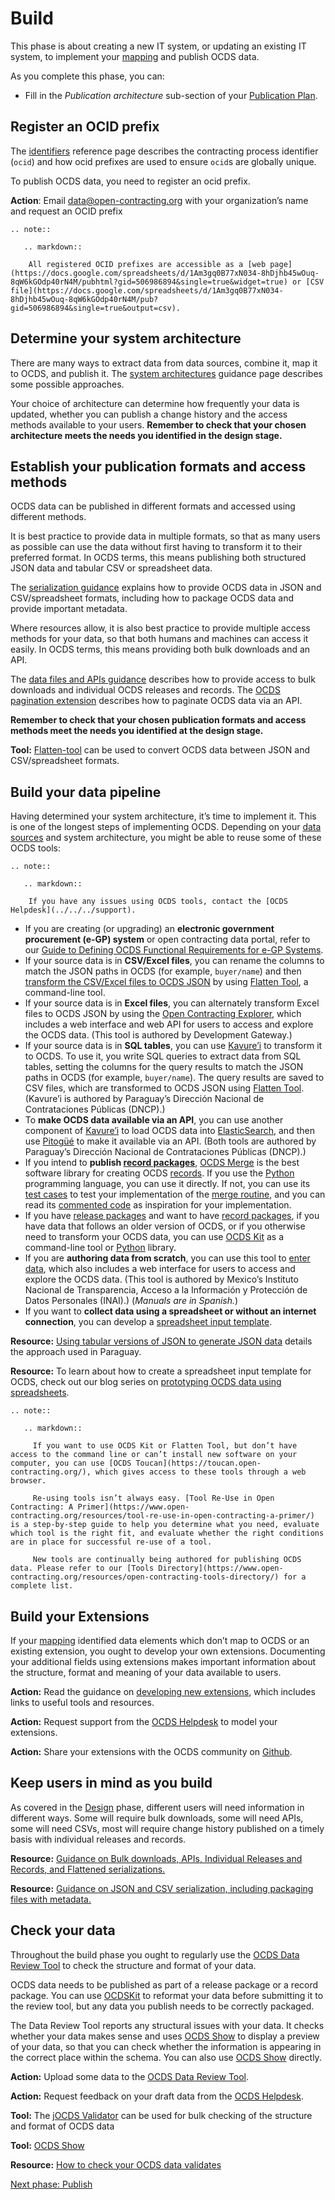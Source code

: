# Build

This phase is about creating a new IT system, or updating an existing IT system, to implement your [mapping](map) and publish OCDS data.

As you complete this phase, you can:

* Fill in the *Publication architecture* sub-section of your [Publication Plan](https://www.open-contracting.org/resources/ocds-publication-plan-template/).

## Register an OCID prefix

The [identifiers](../../schema/identifiers/) reference page describes the contracting process identifier (`ocid`) and how ocid prefixes are used to ensure `ocid`s are globally unique.

To publish OCDS data, you need to register an ocid prefix.

**Action**: Email [data@open-contracting.org](mail-to:data@open-contracting.org) with your organization’s name and request an OCID prefix

```eval_rst
.. note::

   .. markdown::

    All registered OCID prefixes are accessible as a [web page](https://docs.google.com/spreadsheets/d/1Am3gq0B77xN034-8hDjhb45wOuq-8qW6kGOdp40rN4M/pubhtml?gid=506986894&single=true&widget=true) or [CSV file](https://docs.google.com/spreadsheets/d/1Am3gq0B77xN034-8hDjhb45wOuq-8qW6kGOdp40rN4M/pub?gid=506986894&single=true&output=csv).

```

## Determine your system architecture

There are many ways to extract data from data sources, combine it, map it to OCDS, and publish it. The [system architectures](../publish/system_architectures) guidance page describes some possible approaches.

Your choice of architecture can determine how frequently your data is updated, whether you can publish a change history and the access methods available to your users. **Remember to check that your chosen architecture meets the needs you identified in the design stage.**

## Establish your publication formats and access methods

OCDS data can be published in different formats and accessed using different methods.

It is best practice to provide data in multiple formats, so that as many users as possible can use the data without first having to transform it to their preferred format. In OCDS terms, this means publishing both structured JSON data and tabular CSV or spreadsheet data.

The [serialization guidance](../build/serialization) explains how to provide OCDS data in JSON and CSV/spreadsheet formats, including how to package OCDS data and provide important metadata.

Where resources allow, it is also best practice to provide multiple access methods for your data, so that both humans and machines can access it easily. In OCDS terms, this means providing both bulk downloads and an API.

The [data files and APIs guidance](../build/hosting/) describes how to provide access to bulk downloads and individual OCDS releases and records. The [OCDS pagination extension](https://github.com/open-contracting-extensions/ocds_pagination_extension) describes how to paginate OCDS data via an API.

**Remember to check that your chosen publication formats and access methods meet the needs you identified at the design stage.**

**Tool:** [Flatten-tool](https://flatten-tool.readthedocs.io/en/latest/usage-ocds/) can be used to convert OCDS data between JSON and CSV/spreadsheet formats.

## Build your data pipeline

Having determined your system architecture, it’s time to implement it. This is one of the longest steps of implementing OCDS. Depending on your [data sources](map/#identify-your-data-sources) and system architecture, you might be able to reuse some of these OCDS tools:

```eval_rst
.. note::

   .. markdown::

    If you have any issues using OCDS tools, contact the [OCDS Helpdesk](../../../support).

```

*   If you are creating (or upgrading) an **electronic government procurement (e-GP) system** or open contracting data portal, refer to our [Guide to Defining OCDS Functional Requirements for e-GP Systems](https://www.open-contracting.org/resources/guide-defining-open-contracting-data-standard-functional-requirements-electronic-government-procurement-systems/).
*   If your source data is in **CSV/Excel files**, you can rename the columns to match the JSON paths in OCDS (for example, `buyer/name`) and then [transform the CSV/Excel files to OCDS JSON](https://www.open-contracting.org/2016/08/08/open-contracting-data-structure-spreadsheets/) by using [Flatten Tool](https://flatten-tool.readthedocs.io/en/latest/usage-ocds/), a command-line tool.
*   If your source data is in **Excel files**, you can alternately transform Excel files to OCDS JSON by using the [Open Contracting Explorer](http://www.developmentgateway.org/expertise/contracting), which includes a web interface and web API for users to access and explore the OCDS data. (This tool is authored by Development Gateway.)
*   If your source data is in **SQL tables**, you can use [Kavure’i](https://gitlab.com/dncp-opendata/opendata-etl/-/blob/master/README_en.md) to transform it to OCDS. To use it, you write SQL queries to extract data from SQL tables, setting the columns for the query results to match the JSON paths in OCDS (for example, `buyer/name`). The query results are saved to CSV files, which are transformed to OCDS JSON using [Flatten Tool](https://flatten-tool.readthedocs.io/en/latest/usage-ocds/). (Kavure’i is authored by Paraguay’s Dirección Nacional de Contrataciones Públicas (DNCP).)
*   To **make OCDS data available via an API**, you can use another component of [Kavure’i](https://gitlab.com/dncp-opendata/opendata-etl/-/blob/master/README_en.md) to load OCDS data into [ElasticSearch](https://www.elastic.co/), and then use [Pitogüé](https://gitlab.com/dncp-opendata/opendata-api-v3/blob/master/README_en.md) to make it available via an API. (Both tools are authored by Paraguay’s Dirección Nacional de Contrataciones Públicas (DNCP).)
*   If you intend to **publish [record packages](../../schema/record_package/)**, [OCDS Merge](https://ocds-merge.readthedocs.io/en/latest/) is the best software library for creating OCDS [records](../../getting_started/releases_and_records/). If you use the [Python](https://www.python.org/) programming language, you can use it directly. If not, you can use its [test cases](https://ocds-merge.readthedocs.io/en/latest/#test-cases) to test your implementation of the [merge routine](../../schema/merging/), and you can read its [commented code](https://github.com/open-contracting/ocds-merge) as inspiration for your implementation.
*   If you have [release packages](../../schema/release_package/) and want to have [record packages](../../schema/record_package/), if you have data that follows an older version of OCDS, or if you otherwise need to transform your OCDS data, you can use [OCDS Kit](https://ocdskit.readthedocs.io/) as a command-line tool or [Python](https://www.python.org/) library.
*   If you are **authoring data from scratch**, you can use this tool to [enter data](https://github.com/INAImexico/Contrataciones_abiertas_v2), which also includes a web interface for users to access and explore the OCDS data. (This tool is authored by Mexico’s Instituto Nacional de Transparencia, Acceso a la Información y Protección de Datos Personales (INAI).) (*Manuals are in Spanish.*)
*   If you want to **collect data using a spreadsheet or without an internet connection**, you can develop a [spreadsheet input template](https://docs.google.com/spreadsheets/d/1Py2Ki88TeerEToK8dIWcyU8rF5p6-jXhD7tx1W92m2g/edit#gid=956894726).

**Resource:** [Using tabular versions of JSON to generate JSON data](https://www.open-contracting.org/2020/03/06/using-tabular-versions-of-ocds-to-generate-json-data/) details the approach used in Paraguay.

**Resource:** To learn about how to create a spreadsheet input template for OCDS, check out our blog series on [prototyping OCDS data using spreadsheets](https://www.open-contracting.org/2020/04/24/prototyping-ocds-data-using-spreadsheets/).

```eval_rst
.. note::

   .. markdown::

     If you want to use OCDS Kit or Flatten Tool, but don’t have access to the command line or can’t install new software on your computer, you can use [OCDS Toucan](https://toucan.open-contracting.org/), which gives access to these tools through a web browser.

     Re-using tools isn’t always easy. [Tool Re-Use in Open Contracting: A Primer](https://www.open-contracting.org/resources/tool-re-use-in-open-contracting-a-primer/) is a step-by-step guide to help you determine what you need, evaluate which tool is the right fit, and evaluate whether the right conditions are in place for successful re-use of a tool.

     New tools are continually being authored for publishing OCDS data. Please refer to our [Tools Directory](https://www.open-contracting.org/resources/open-contracting-tools-directory/) for a complete list.

```

## Build your Extensions

If your [mapping](map) identified data elements which don’t map to OCDS or an existing extension, you ought to develop your own extensions. Documenting your additional fields using extensions makes important information about the structure, format and meaning of your data available to users.

**Action:** Read the guidance on [developing new extensions](../guidance/map/extensions/#developing-new-extensions), which includes links to useful tools and resources.

**Action:** Request support from the [OCDS Helpdesk](../../../support) to model your extensions.

**Action:** Share your extensions with the OCDS community on [Github](https://github.com/open-contracting/standard/issues).

## Keep users in mind as you build

As covered in the [Design](design) phase, different users will need information in different ways. Some will require bulk downloads, some will need APIs, some will need CSVs, most will require change history published on a timely basis with individual releases and records.

**Resource:** [Guidance on Bulk downloads, APIs, Individual Releases and Records, and Flattened serializations.](../build/hosting/#data-files-and-apis)

**Resource:** [Guidance on JSON and CSV serialization, including packaging files with metadata.](../build/serialization)

## Check your data

Throughout the build phase you ought to regularly use the [OCDS Data Review Tool](http://standard.open-contracting.org/review/) to check the structure and format of your data.

OCDS data needs to be published as part of a release package or a record package. You can use [OCDSKit](https://pypi.org/project/ocdskit/) to reformat your data before submitting it to the review tool, but any data you publish needs to be correctly packaged.

The Data Review Tool reports any structural issues with your data. It checks whether your data makes sense and uses [OCDS Show](https://open-contracting.github.io/ocds-show/) to display a preview of your data, so that you can check whether the information is appearing in the correct place within the schema. You can also use [OCDS Show](https://open-contracting.github.io/ocds-show/) directly.

**Action:** Upload some data to the [OCDS Data Review Tool](http://standard.open-contracting.org/review/).

**Action:** Request feedback on your draft data from the [OCDS Helpdesk](../../../support).

**Tool:** The [jOCDS Validator](http://www.developmentgateway.org/blog/your-data-ocds-compliant-introducing-jocds-validator) can be used for bulk checking of the structure and format of OCDS data

**Tool:** [OCDS Show](https://open-contracting.github.io/ocds-show/)

**Resource:** [How to check your OCDS data validates](https://www.open-contracting.org/2018/05/09/check-ocds-data-validates/)

[Next phase: Publish](publish)
